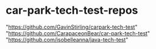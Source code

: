 # car-park-tech-test-repos

"https://github.com/GavinStirling/carpark-tech-test"
"https://github.com/CarapaceonBear/car-park-tech-test"
"https://github.com/isobelleanna/java-tech-test"
